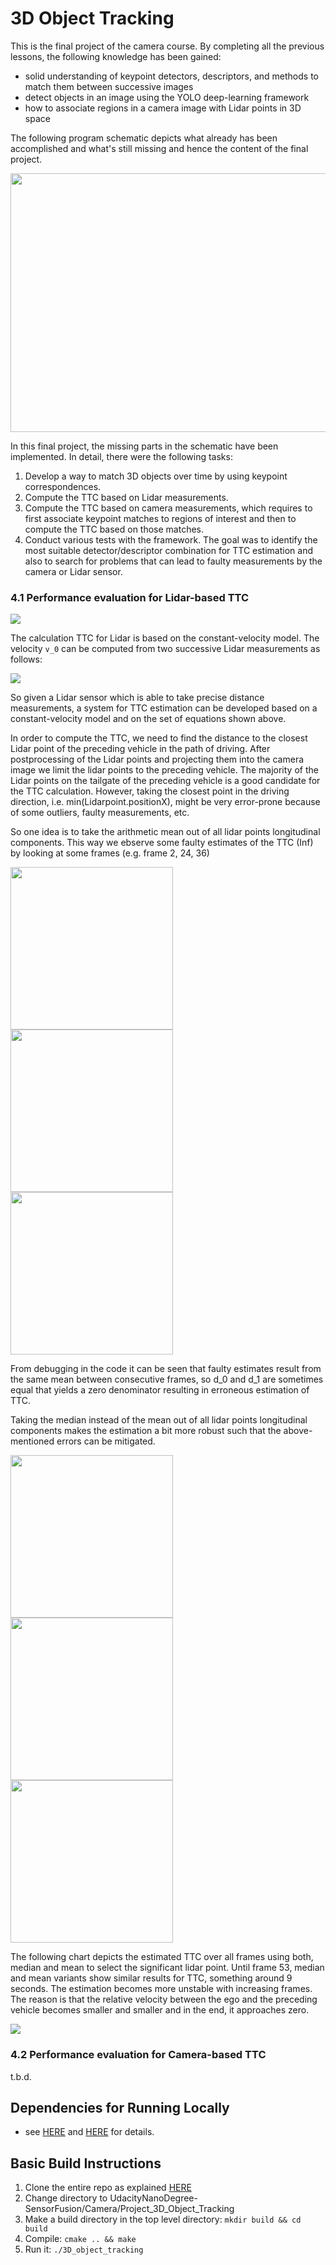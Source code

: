 # 3D Object Tracking

This is the final project of the camera course. By completing all the previous lessons, the following knowledge has been gained:

 - solid understanding of keypoint detectors, descriptors, and methods to match them between successive images
 - detect objects in an image using the YOLO deep-learning framework
 - how to associate regions in a camera image with Lidar points in 3D space
 
The following program schematic depicts what already has been accomplished and what's still missing and hence the content of the final project.

<img src="images/course_code_structure.png" width="779" height="414" />

In this final project, the missing parts in the schematic have been implemented. In detail, there were the following tasks:
 
1. Develop a way to match 3D objects over time by using keypoint correspondences.
2. Compute the TTC based on Lidar measurements. 
3. Compute the TTC based on camera measurements, which requires to first associate keypoint matches to regions of interest and then to compute the TTC based on those matches. 
4. Conduct various tests with the framework. The goal was to identify the most suitable detector/descriptor combination for TTC estimation and also to search for problems that can lead to faulty measurements by the camera or Lidar sensor.

### 4.1 Performance evaluation for Lidar-based TTC

<img src="images/Illustration_TTC_Lidar.png"/>

The calculation TTC for Lidar is based on the constant-velocity model. The velocity `v_0` can be computed from two successive Lidar measurements as follows:

<img src="images/TTC_formula_lidar.png"/>

So given a Lidar sensor which is able to take precise distance measurements, a system for TTC estimation can be developed based on a constant-velocity model and on the set of equations shown above.

In order to compute the TTC, we need to find the distance to the closest Lidar point of the preceding vehicle in the path of driving. After postprocessing of the Lidar points and projecting them into the camera image we limit the lidar points to the preceding vehicle. The majority of the Lidar points on the tailgate of the preceding vehicle is a good candidate for the TTC calculation. However, taking the closest point in the driving direction, i.e. min(Lidarpoint.positionX), might be very error-prone because of some outliers, faulty measurements, etc.

So one idea is to take the arithmetic mean out of all lidar points longitudinal components. This way we ebserve some faulty estimates of the TTC (Inf) by looking at some frames (e.g. frame 2, 24, 36)

<p float="left">
  <img src="images/TTC_Lidar_NAN_Frame2.png" width="260" />
  <img src="images/TTC_Lidar_NAN_Frame24.png" width="260" /> 
  <img src="images/TTC_Lidar_NAN_Frame36.png" width="260" />
</p>

From debugging in the code it can be seen that faulty estimates result from the same mean between consecutive frames, so d_0 and d_1 are sometimes equal that yields a zero denominator resulting in erroneous estimation of TTC. 

Taking the median instead of the mean out of all lidar points longitudinal components makes the estimation a bit more robust such that the above-mentioned errors can be mitigated.

<p float="left">
  <img src="images/TTC_Lidar_notNAN_Frame2.png" width="260" />
  <img src="images/TTC_Lidar_notNAN_Frame24.png" width="260" /> 
  <img src="images/TTC_Lidar_notNAN_Frame36.png" width="260" />
</p>

The following chart depicts the estimated TTC over all frames using both, median and mean to select the significant lidar point. Until frame 53, median and mean variants show similar results for TTC, something around 9 seconds. The estimation becomes more unstable with increasing frames. The reason is that the relative velocity between the ego and the preceding vehicle becomes smaller and smaller and in the end, it approaches zero.

<img src="images/TTC_over_Frames.png"/>   



### 4.2 Performance evaluation for Camera-based TTC

t.b.d.


## Dependencies for Running Locally
* see [HERE](https://github.com/eugen-schaefer/UdacityNanoDegree-SensorFusion/tree/main/Lidar#dependencies-for-running-locally-in-ubuntu) and [HERE](https://github.com/eugen-schaefer/UdacityNanoDegree-SensorFusion/tree/main/Camera#b-dependencies-for-running-locally) for details.


## Basic Build Instructions

1. Clone the entire repo as explained [HERE](https://github.com/eugen-schaefer/UdacityNanoDegree-SensorFusion#cloning)
2. Change directory to UdacityNanoDegree-SensorFusion/Camera/Project_3D_Object_Tracking
3. Make a build directory in the top level directory: `mkdir build && cd build`
4. Compile: `cmake .. && make`
5. Run it: `./3D_object_tracking`
